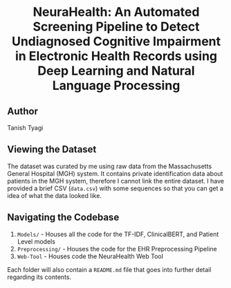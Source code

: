 # <center>NeuraHealth: An Automated Screening Pipeline to Detect Undiagnosed Cognitive Impairment in Electronic Health Records using Deep Learning and Natural Language Processing</center>

## Author
Tanish Tyagi

## Viewing the Dataset
The dataset was curated by me using raw data from the Massachusetts General Hospital (MGH) system. It contains private identification data about patients in the MGH system, therefore I cannot link the entire dataset. I have provided a brief CSV (```data.csv```) with some sequences so that you can get a idea of what the data looked like. 

## Navigating the Codebase
1. ```Models/``` - Houses all the code for the TF-IDF, ClinicalBERT, and Patient Level models
2. ```Preprocessing/``` - Houses the code for the EHR Preprocessing Pipeline 
3. ```Web-Tool``` - Houses code the NeuraHealth Web Tool

Each folder will also contain a ```README.md``` file that goes into further detail regarding its contents. 